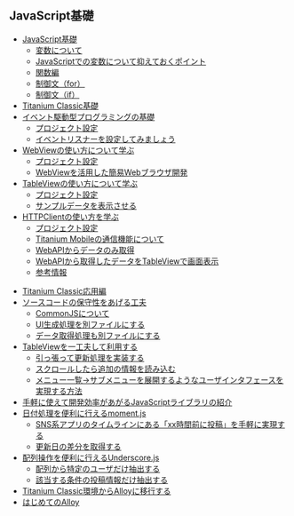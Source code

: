 ## JavaScript基礎

- [JavaScript基礎](learnJavaScript/README.md)
    - [変数について](learnJavaScript/variables.md)
    - [JavaScriptでの変数について抑えておくポイント](learnJavaScript/variablesJavaScript.md) 
    - [関数編](learnJavaScript/function.md)
    - [制御文（for）](learnJavaScript/for.md)
    - [制御文（if）](learnJavaScript/if.md)
- [Titanium Classic基礎](TitaniumClassic/README.md)
- [イベント駆動型プログラミングの基礎](TitaniumClassic/eventlistener/README.md)
    - [プロジェクト設定](TitaniumClassic/eventlistener/projectSetup.md)
    - [イベントリスナーを設定してみましょう](TitaniumClassic/eventlistener/eventlistener.md)
- [WebViewの使い方について学ぶ](TitaniumClassic/webview/README.md)
    - [プロジェクト設定](TitaniumClassic/webview/projectSetup.md)
    - [WebViewを活用した簡易Webブラウザ開発](TitaniumClassic/webview/webView.md)
- [TableViewの使い方について学ぶ](TitaniumClassic/tableview/README.md)
    - [プロジェクト設定](TitaniumClassic/tableview/projectSetup.md)
    - [サンプルデータを表示させる](TitaniumClassic/tableview/tableView.md)
- [HTTPClientの使い方を学ぶ](TitaniumClassic/httpclient/README.md)
    - [プロジェクト設定](TitaniumClassic/httpclient/projectSetup.md)
    - [Titanium Mobileの通信機能について](TitaniumClassic/httpclient/httpClient.md)
    - [WebAPIからデータのみ取得](TitaniumClassic/httpclient/webAPI.md)
    - [WebAPIから取得したデータをTableViewで画面表示](TitaniumClassic/httpclient/withTableView.md) 
    - [参考情報](TitaniumClassic/httpclient/appendix.md)
<!-- - [ACSと連携させた位置情報処理について学ぶ](TitaniumClassic/acs/README.md) -->
<!--     - [プロジェクト設定](TitaniumClassic/acs/projectsetup.md) -->
<!--     - [位置情報処理に必須のMapViewの解説](TitaniumClassic/acs/mapview.md) -->
<!--     - [ACSの解説](TitaniumClassic/acs/whatIsACS.md)     -->
<!--     - [ACSとの連携](TitaniumClassic/acs/mapviewwithACS.md) -->
<!--     - [参考情報](TitaniumClassic/acs/appendix.md)     -->
- [Titanium Classic応用編](TitaniumClassicAdvance/README.md)
- [ソースコードの保守性をあげる工夫](TitaniumClassicAdvance/fileSeparate/README.md)
    - [CommonJSについて](TitaniumClassicAdvance/fileSeparate/commonJS.md)
    - [UI生成処理を別ファイルにする](TitaniumClassicAdvance/fileSeparate/howToSeparate.md)
    - [データ取得処理も別ファイルにする](TitaniumClassicAdvance/fileSeparate/defineModel.md)    
- [TableViewを一工夫して利用する](TitaniumClassicAdvance/tableViewTips/README.md)
    - [引っ張って更新処理を実装する](TitaniumClassicAdvance/tableViewTips/pullToRefresh.md)
    - [スクロールしたら追加の情報を読み込む](TitaniumClassicAdvance/tableViewTips/addAnotherRows.md)
    - [メニュー一覧→サブメニューを展開するようなユーザインタフェースを実現する方法](TitaniumClassicAdvance/tableViewTips/collapse-or-expand-menu.md)
    <!-- - [区切り線を無くす方法](TitaniumClassicAdvance/tableViewTips/no-separator.md) -->
    <!-- - [微妙な明度差のグラデーションを活用](TitaniumClassicAdvance/tableViewTips/tableview-gradient-sample.md) -->
    <!-- - [画面遷移後に元のスクロール位置まで戻す方法](TitaniumClassicAdvance/tableViewTips/scroll-to-index.md) -->
    <!-- - [検索ボックスでマッチする値だけ表示する方法](TitaniumClassicAdvance/tableViewTips/tableview-with-custom-data-and-search.md) -->
- [手軽に使えて開発効率があがるJavaScriptライブラリの紹介](TitaniumClassicAdvance/introduceJSLibrary/README.md)
- [日付処理を便利に行えるmoment.js](TitaniumClassicAdvance/introduceJSLibrary/moment/README.md)
    - [SNS系アプリのタイムラインにある「xx時間前に投稿」を手軽に実現する](TitaniumClassicAdvance/introduceJSLibrary/README.md)
    - [更新日の差分を取得する](TitaniumClassicAdvance/introduceJSLibrary/README.md)
- [配列操作を便利に行えるUnderscore.js](TitaniumClassicAdvance/introduceJSLibrary/underscore/README.md)
    - [配列から特定のユーザだけ抽出する](TitaniumClassicAdvance/introduceJSLibrary/README.md)
    - [該当する条件の投稿情報だけ抽出する](TitaniumClassicAdvance/introduceJSLibrary/README.md)
- [Titanium Classic環境からAlloyに移行する](Alloy/README.md)
- [はじめてのAlloy](Alloy/firstStepAlloy/README.md)
